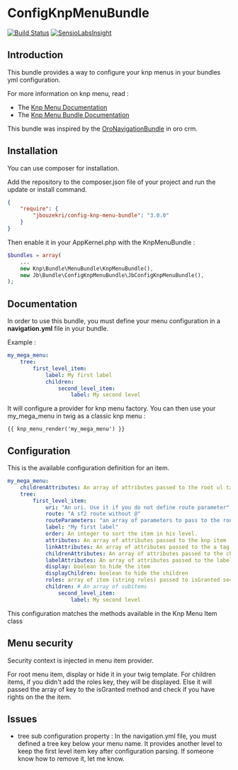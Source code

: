 ConfigKnpMenuBundle
===================

[![Build Status](https://travis-ci.org/jbouzekri/ConfigKnpMenuBundle.svg?branch=master)](https://travis-ci.org/jbouzekri/ConfigKnpMenuBundle)
[![SensioLabsInsight](https://insight.sensiolabs.com/projects/0ba3e2e6-4b91-4886-aa8d-4620eb243845/mini.png)](https://insight.sensiolabs.com/projects/0ba3e2e6-4b91-4886-aa8d-4620eb243845)

Introduction
------------

This bundle provides a way to configure your knp menus in your bundles yml configuration.

For more information on knp menu, read :
* The [Knp Menu Documentation](https://github.com/KnpLabs/KnpMenu/blob/master/README.markdown)
* The [Knp Menu Bundle Documentation](https://github.com/KnpLabs/KnpMenuBundle/blob/master/README.md)

This bundle was inspired by the [OroNavigationBundle](https://github.com/orocrm/platform/tree/master/src/Oro/Bundle/NavigationBundle) in oro crm.

Installation
------------

You can use composer for installation.

Add the repository to the composer.json file of your project and run the update or install command.

``` json
{
    "require": {
        "jbouzekri/config-knp-menu-bundle": "3.0.0"
    }
}
```

Then enable it in your AppKernel.php with the KnpMenuBundle :
``` php
$bundles = array(
    ...
    new Knp\Bundle\MenuBundle\KnpMenuBundle(),
    new Jb\Bundle\ConfigKnpMenuBundle\JbConfigKnpMenuBundle(),
);
```

Documentation
-------------

In order to use this bundle, you must define your menu configuration in a **navigation.yml** file in your bundle.

Example :
``` yml
my_mega_menu:
    tree:
        first_level_item:
            label: My first label
            children:
                second_level_item:
                    label: My second level
```

It will configure a provider for knp menu factory. You can then use your my_mega_menu in twig as a classic knp menu :

``` twig
{{ knp_menu_render('my_mega_menu') }}
```

Configuration
-------------

This is the available configuration definition for an item.

``` yml
my_mega_menu:
    childrenAttributes: An array of attributes passed to the root ul tag
    tree:
        first_level_item:
            uri: "An uri. Use it if you do not define route parameter"
            route: "A sf2 route without @"
            routeParameters: "an array of parameters to pass to the route"
            label: "My first label"
            order: An integer to sort the item in his level.
            attributes: An array of attributes passed to the knp item
            linkAttributes: An array of attributes passed to the a tag
            childrenAttributes: An array of attributes passed to the chidlren block
            labelAttributes: An array of attributes passed to the label tag
            display: boolean to hide the item
            displayChildren: boolean to hide the children
            roles: array of item (string roles) passed to isGranted securityContext method to check if user has rights in menu items
            children: # An array of subitems
                second_level_item:
                    label: My second level
```

This configuration matches the methods available in the Knp Menu Item class

Menu security
-------------

Security context is injected in menu item provider.

For root menu item, display or hide it in your twig template.
For children items, if you didn't add the roles key, they will be displayed.
Else it will passed the array of key to the isGranted method and check if you have rights on the the item.

Issues
------

* tree sub configuration property :
In the navigation.yml file, you must defined a tree key below your menu name. It provides another level to keep the first level item key after configuration parsing.
If someone know how to remove it, let me know.
